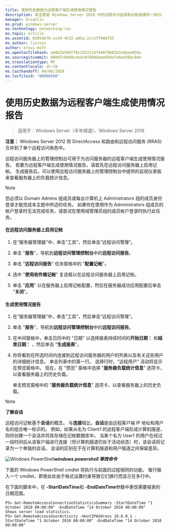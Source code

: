 ```yaml
---
title: 使用历史数据为远程客户端生成使用情况报告
description: 本主题是 Windows Server 2016 中的远程访问监视和记帐指南的一部分。
manager: brianlic
ms.prod: windows-server
ms.technology: networking-ras
ms.topic: article
ms.assetid: 0305467b-ce39-4532-a05a-2cc5ff946f55
ms.author: lizross
author: eross-msft
ms.openlocfilehash: ae862b596ff8c3d222c8f448f9b81b3c6bea05be
ms.sourcegitcommit: b00d7c8968c4adc8f699dbee694afe6ed36bc9de
ms.translationtype: MT
ms.contentlocale: zh-CN
ms.lasthandoff: 04/08/2020
ms.locfileid: "80860560"
---
```

# <a name="generate-a-usage-report-for-remote-clients-using-historical-data"></a>使用历史数据为远程客户端生成使用情况报告

>适用于：Windows Server（半年频道）、Windows Server 2016

**注意：** Windows Server 2012 将 DirectAccess 和路由和远程访问服务 (RRAS) 合并到了单个远程访问角色中。  
  
远程访问服务器上的管理控制台可用于为访问服务器的远程客户端生成使用情况报告。 若要为远程客户端生成使用情况报告，请首先在远程访问服务器上启用记帐。 生成报告后，可以使用远程访问服务器上的管理控制台中提供的监视仪表板来查看服务器上的负载统计信息。  
  
> [!NOTE]  
> 您必须以 Domain Admins 组成员或每台计算机上 Administrators 组的成员身份登录才能完成本主题中所述的任务。 如果你在使用作为 Administrators 组成员的帐户登录时无法完成任务，请尝试在使用域管理员组的成员帐户登录时执行此任务。  
  
#### <a name="to-enable-accounting-on-the-remote-access-server"></a>在远程访问服务器上启用记帐  
  
1.  在“服务器管理器”中，单击“工具”，然后单击“远程访问管理”。  
  
2.  单击 "**报告**"，导航到**远程访问管理控制台**中的**远程访问报告**。  
  
3.  单击 "**远程访问报告**" 任务窗格中的 "**配置记帐**"。  
  
4.  选中 "**使用收件箱记帐**" 复选框以在远程访问服务器上启用记帐。  
  
5.  单击 "**应用**" 以在服务器上启用记帐配置，然后在服务器成功应用配置后单击 "**关闭**"。  
  
#### <a name="to-generate-the-usage-report"></a>生成使用情况报告  
  
1.  在“服务器管理器”中，单击“工具”，然后单击“远程访问管理”。  
  
2.  单击 "**报告**"，导航到**远程访问管理控制台**中的**远程访问报告**。  
  
3.  在中间窗格中，单击日历中的 "日期" 以选择报表持续时间的**开始日期：** 和**结束日期：** ，然后单击 "**生成报表**"。  
  
4.  你将看到在所选时间内连接到远程访问服务器的用户的列表以及有关这些用户的详细统计信息。 单击列表中的第一行。 选择行时，"远程用户" 活动将显示在预览窗格中。 现在，在 "预览" 窗格中选择 "**服务器负载统计信息**" 选项卡，以查看服务器上的历史负载。  
  
    单击预览窗格中的 "**服务器负载统计信息**" 选项卡，以查看服务器上的历史负载。  
  
> [!NOTE]  
> **了解会话**  
>   
> 远程访问记帐基于**会话**的概念。 与**连接**相比，**会话**是由远程客户端 IP 地址和用户名的组合唯一标识的。 例如，如果从名为 Client1 的远程客户端形成计算机隧道，则将创建一个会话并将其存储在记帐数据库中。 当某个名为 User1 的用户在经过一段时间后从该客户端进行连接（但计算机隧道仍处于活动状态）时，该会话将记录为一个单独的会话。 会话的区别在于在计算机隧道和用户隧道之间保留差异。  
  
![Windows PowerShell](../../../media/Generate-a-usage-report-for-remote-clients-using-historical-data/PowerShellLogoSmall.gif)***<em>windows powershell 等效命令</em>***  
  
下面的 Windows PowerShell cmdlet 将执行与前面的过程相同的功能。 每行输入一个 cmdlet，即使此处由于格式设置约束导致它们换行而显示在多行中。  
  
在下面的脚本中，在 **-StartDateTime**和 **-EndDateTime**参数中更改需要报表的日期范围。  
  
```  
PS> Get-RemoteAccessConnectionStatisticsSummary -StartDateTime "1 October 2010 00:00:00" -EndDateTime "14 October 2010 00:00:00"  
Shows server load statistics.  
PS> Get-RemoteAccessUserActivity -HostIPAddress 10.0.0.1 -StartDateTime "1 October 2010 00:00:00" -EndDateTime "14 October 2010 00:00:00"  
```  
  


